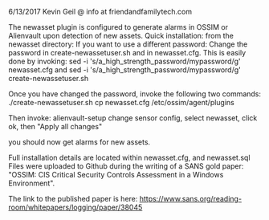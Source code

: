 6/13/2017
Kevin Geil @ info at friendandfamilytech.com

The newasset plugin is configured to generate alarms in OSSIM or Alienvault upon detection of new assets.
Quick installation:  from the newasset directory: 
If you want to use a different password: Change the password in create-newassetuser.sh and in newasset.cfg.
This is easily done by invoking:
sed -i 's/a_high_strength_password/mypassword/g' newasset.cfg
and sed -i 's/a_high_strength_password/mypassword/g' create-newassetuser.sh

Once you have changed the password, invoke the following two commands:
./create-newassetuser.sh
cp newasset.cfg /etc/ossim/agent/plugins

Then invoke: alienvault-setup
change sensor config, select newasset, click ok, then "Apply all changes"

you should now get alarms for new assets.

Full installation details are located within newasset.cfg, and newasset.sql
Files were uploaded to Github during the writing of a SANS gold paper: 
"OSSIM: CIS Critical Security Controls Assessment in a Windows Environment". 

The link to the published paper is here:
https://www.sans.org/reading-room/whitepapers/logging/paper/38045
